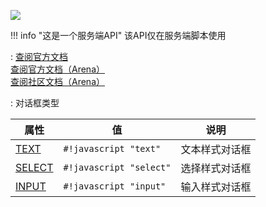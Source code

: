 <a href="https://github.com/qndm"><img src="https://img.shields.io/badge/%E8%B4%A1%E7%8C%AE%E8%80%85-qndm-blue"></img></a>

!!! info "这是一个服务端API"
    该API仅在服务端脚本使用

: [查阅官方文档](https://box3.yuque.com/org-wiki-box3-ev7rl4/guide/ikmg0o8wicht6uu6)  
  [查阅官方文档（Arena）](https://box3.yuque.com/staff-khn556/wupvz3/nordqvgc2xoeq28p)  
  [查阅社区文档（Arena）](https://www.yuque.com/box3lab/api/vyz9axw1n5g8smti#cgPTQ)

:   对话框类型

| 属性 | 值 | 说明 |
| - | - | - |
| [TEXT](enumMember) | `#!javascript "text"` | 文本样式对话框 |
| [SELECT](enumMember) | `#!javascript "select"` | 选择样式对话框 |
| [INPUT](enumMember) | `#!javascript "input"` | 输入样式对话框 |
